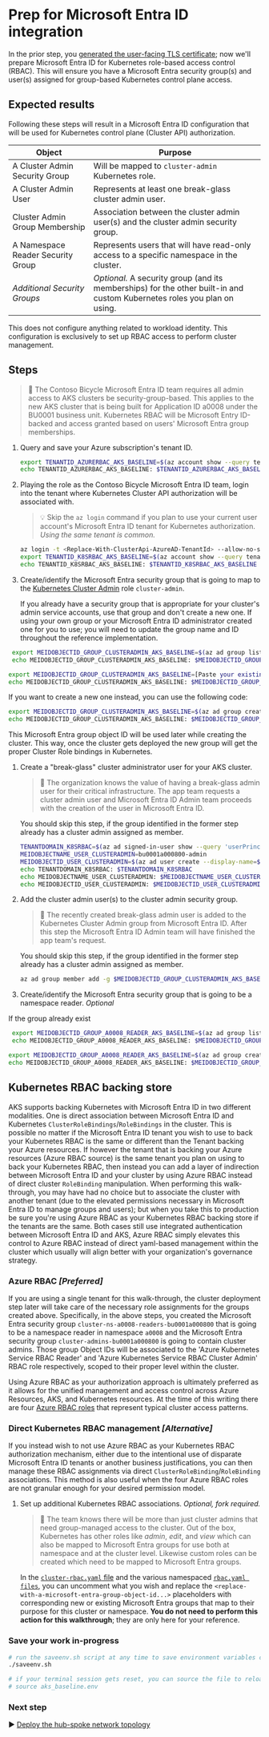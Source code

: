# Prep for Microsoft Entra ID integration

In the prior step, you [generated the user-facing TLS certificate](./02-ca-certificates.md); now we'll prepare Microsoft Entra ID for Kubernetes role-based access control (RBAC). This will ensure you have a Microsoft Entra security group(s) and user(s) assigned for group-based Kubernetes control plane access.

## Expected results

Following these steps will result in a Microsoft Entra ID configuration that will be used for Kubernetes control plane (Cluster API) authorization.

| Object                             | Purpose                                                 |
|------------------------------------|---------------------------------------------------------|
| A Cluster Admin Security Group     | Will be mapped to `cluster-admin` Kubernetes role.      |
| A Cluster Admin User               | Represents at least one break-glass cluster admin user. |
| Cluster Admin Group Membership     | Association between the cluster admin user(s) and the cluster admin security group. |
| A Namespace Reader Security Group  | Represents users that will have read-only access to a specific namespace in the cluster. |
| *Additional Security Groups*       | *Optional.* A security group (and its memberships) for the other built-in and custom Kubernetes roles you plan on using. |

This does not configure anything related to workload identity. This configuration is exclusively to set up RBAC access to perform cluster management.

## Steps

> :book: The Contoso Bicycle Microsoft Entra ID team requires all admin access to AKS clusters be security-group-based. This applies to the new AKS cluster that is being built for Application ID a0008 under the BU0001 business unit. Kubernetes RBAC will be Microsoft Entry ID-backed and access granted based on users' Microsoft Entra group memberships.

1. Query and save your Azure subscription's tenant ID.

   ```bash
   export TENANTID_AZURERBAC_AKS_BASELINE=$(az account show --query tenantId -o tsv)
   echo TENANTID_AZURERBAC_AKS_BASELINE: $TENANTID_AZURERBAC_AKS_BASELINE
   ```

1. Playing the role as the Contoso Bicycle Microsoft Entra ID team, login into the tenant where Kubernetes Cluster API authorization will be associated with.

   > :bulb: Skip the `az login` command if you plan to use your current user account's Microsoft Entra ID tenant for Kubernetes authorization. *Using the same tenant is common.*

   ```bash
   az login -t <Replace-With-ClusterApi-AzureAD-TenantId> --allow-no-subscriptions
   export TENANTID_K8SRBAC_AKS_BASELINE=$(az account show --query tenantId -o tsv)
   echo TENANTID_K8SRBAC_AKS_BASELINE: $TENANTID_K8SRBAC_AKS_BASELINE
   ```

1. Create/identify the Microsoft Entra security group that is going to map to the [Kubernetes Cluster Admin](https://kubernetes.io/docs/reference/access-authn-authz/rbac/#user-facing-roles) role `cluster-admin`.

   If you already have a security group that is appropriate for your cluster's admin service accounts, use that group and don't create a new one. If using your own group or your Microsoft Entra ID administrator created one for you to use; you will need to update the group name and ID throughout the reference implementation.
  
  ```bash
   export MEIDOBJECTID_GROUP_CLUSTERADMIN_AKS_BASELINE=$(az ad group list --display-name 'cluster-ns-a0008-readers-bu0001a000800' --query "[].id" -o tsv)
   echo MEIDOBJECTID_GROUP_CLUSTERADMIN_AKS_BASELINE: $MEIDOBJECTID_GROUP_CLUSTERADMIN_AKS_BASELINE
  ```

   ```bash
   export MEIDOBJECTID_GROUP_CLUSTERADMIN_AKS_BASELINE=[Paste your existing cluster admin group Object ID here.]
   echo MEIDOBJECTID_GROUP_CLUSTERADMIN_AKS_BASELINE: $MEIDOBJECTID_GROUP_CLUSTERADMIN_AKS_BASELINE
   ```

   If you want to create a new one instead, you can use the following code:

   ```bash
   export MEIDOBJECTID_GROUP_CLUSTERADMIN_AKS_BASELINE=$(az ad group create --display-name 'cluster-admins-bu0001a000800' --mail-nickname 'cluster-admins-bu0001a000800' --description "Principals in this group are cluster admins in the bu0001a000800 cluster." --query id -o tsv)
   echo MEIDOBJECTID_GROUP_CLUSTERADMIN_AKS_BASELINE: $MEIDOBJECTID_GROUP_CLUSTERADMIN_AKS_BASELINE
   ```

   This Microsoft Entra group object ID will be used later while creating the cluster. This way, once the cluster gets deployed the new group will get the proper Cluster Role bindings in Kubernetes.

1. Create a "break-glass" cluster administrator user for your AKS cluster.

   > :book: The organization knows the value of having a break-glass admin user for their critical infrastructure. The app team requests a cluster admin user and Microsoft Entra ID Admin team proceeds with the creation of the user in Microsoft Entra ID.

   You should skip this step, if the group identified in the former step already has a cluster admin assigned as member.

   ```bash
   TENANTDOMAIN_K8SRBAC=$(az ad signed-in-user show --query 'userPrincipalName' -o tsv | cut -d '@' -f 2 | sed 's/\"//')
   MEIDOBJECTNAME_USER_CLUSTERADMIN=bu0001a000800-admin
   MEIDOBJECTID_USER_CLUSTERADMIN=$(az ad user create --display-name=${MEIDOBJECTNAME_USER_CLUSTERADMIN} --user-principal-name ${MEIDOBJECTNAME_USER_CLUSTERADMIN}@${TENANTDOMAIN_K8SRBAC} --force-change-password-next-sign-in --password ChangeMebu0001a0008AdminChangeMe --query id -o tsv)
   echo TENANTDOMAIN_K8SRBAC: $TENANTDOMAIN_K8SRBAC
   echo MEIDOBJECTNAME_USER_CLUSTERADMIN: $MEIDOBJECTNAME_USER_CLUSTERADMIN
   echo MEIDOBJECTID_USER_CLUSTERADMIN: $MEIDOBJECTID_USER_CLUSTERADMIN
   ```

1. Add the cluster admin user(s) to the cluster admin security group.

   > :book: The recently created break-glass admin user is added to the Kubernetes Cluster Admin group from Microsoft Entra ID. After this step the Microsoft Entra ID Admin team will have finished the app team's request.

   You should skip this step, if the group identified in the former step already has a cluster admin assigned as member.

   ```bash
   az ad group member add -g $MEIDOBJECTID_GROUP_CLUSTERADMIN_AKS_BASELINE --member-id $MEIDOBJECTID_USER_CLUSTERADMIN
   ```

1. Create/identify the Microsoft Entra security group that is going to be a namespace reader. *Optional*

  If the group already exist
  ```bash
   export MEIDOBJECTID_GROUP_A0008_READER_AKS_BASELINE=$(az ad group list --display-name 'cluster-ns-a0008-readers-bu0001a000800' --query "[].id" -o tsv)
   echo MEIDOBJECTID_GROUP_A0008_READER_AKS_BASELINE: $MEIDOBJECTID_GROUP_A0008_READER_AKS_BASELINE
  ```

   ```bash
   export MEIDOBJECTID_GROUP_A0008_READER_AKS_BASELINE=$(az ad group create --display-name 'cluster-ns-a0008-readers-bu0001a000800' --mail-nickname 'cluster-ns-a0008-readers-bu0001a000800' --description "Principals in this group are readers of namespace a0008 in the bu0001a000800 cluster." --query id -o tsv)
   echo MEIDOBJECTID_GROUP_A0008_READER_AKS_BASELINE: $MEIDOBJECTID_GROUP_A0008_READER_AKS_BASELINE
   ```

## Kubernetes RBAC backing store

AKS supports backing Kubernetes with Microsoft Entra ID in two different modalities. One is direct association between Microsoft Entra ID and Kubernetes `ClusterRoleBindings`/`RoleBindings` in the cluster. This is possible no matter if the Microsoft Entra ID tenant you wish to use to back your Kubernetes RBAC is the same or different than the Tenant backing your Azure resources. If however the tenant that is backing your Azure resources (Azure RBAC source) is the same tenant you plan on using to back your Kubernetes RBAC, then instead you can add a layer of indirection between Microsoft Entra ID and your cluster by using Azure RBAC instead of direct cluster `RoleBinding` manipulation. When performing this walk-through, you may have had no choice but to associate the cluster with another tenant (due to the elevated permissions necessary in Microsoft Entra ID to manage groups and users); but when you take this to production be sure you're using Azure RBAC as your Kubernetes RBAC backing store if the tenants are the same. Both cases still use integrated authentication between Microsoft Entra ID and AKS, Azure RBAC simply elevates this control to Azure RBAC instead of direct yaml-based management within the cluster which usually will align better with your organization's governance strategy.

### Azure RBAC *[Preferred]*

If you are using a single tenant for this walk-through, the cluster deployment step later will take care of the necessary role assignments for the groups created above. Specifically, in the above steps, you created the Microsoft Entra security group `cluster-ns-a0008-readers-bu0001a000800` that is going to be a namespace reader in namespace `a0008` and the Microsoft Entra security group `cluster-admins-bu0001a000800` is going to contain cluster admins. Those group Object IDs will be associated to the 'Azure Kubernetes Service RBAC Reader' and 'Azure Kubernetes Service RBAC Cluster Admin' RBAC role respectively, scoped to their proper level within the cluster.

Using Azure RBAC as your authorization approach is ultimately preferred as it allows for the unified management and access control across Azure Resources, AKS, and Kubernetes resources. At the time of this writing there are four [Azure RBAC roles](https://learn.microsoft.com/azure/aks/manage-azure-rbac#create-role-assignments-for-users-to-access-cluster) that represent typical cluster access patterns.

### Direct Kubernetes RBAC management *[Alternative]*

If you instead wish to not use Azure RBAC as your Kubernetes RBAC authorization mechanism, either due to the intentional use of disparate Microsoft Entra ID tenants or another business justifications, you can then manage these RBAC assignments via direct `ClusterRoleBinding`/`RoleBinding` associations. This method is also useful when the four Azure RBAC roles are not granular enough for your desired permission model.

1. Set up additional Kubernetes RBAC associations. *Optional, fork required.*

   > :book:  The team knows there will be more than just cluster admins that need group-managed access to the cluster. Out of the box, Kubernetes has other roles like *admin*, *edit*, and *view* which can also be mapped to Microsoft Entra groups for use both at namespace and at the cluster level. Likewise custom roles can be created which need to be mapped to Microsoft Entra groups.

   In the [`cluster-rbac.yaml` file](./cluster-manifests/cluster-rbac.yaml) and the various namespaced [`rbac.yaml files`](./cluster-manifests/cluster-baseline-settings/rbac.yaml), you can uncomment what you wish and replace the `<replace-with-a-microsoft-entra-group-object-id...>` placeholders with corresponding new or existing Microsoft Entra groups that map to their purpose for this cluster or namespace. **You do not need to perform this action for this walkthrough**; they are only here for your reference.

### Save your work in-progress

```bash
# run the saveenv.sh script at any time to save environment variables created above to aks_baseline.env
./saveenv.sh

# if your terminal session gets reset, you can source the file to reload the environment variables
# source aks_baseline.env
```

### Next step

:arrow_forward: [Deploy the hub-spoke network topology](./04-networking.md)
